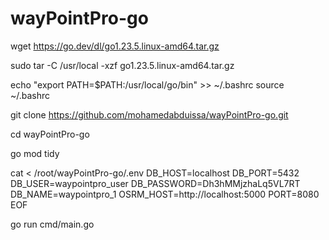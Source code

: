 # wayPointPro-go

wget https://go.dev/dl/go1.23.5.linux-amd64.tar.gz

sudo tar -C /usr/local -xzf go1.23.5.linux-amd64.tar.gz

echo "export PATH=\$PATH:/usr/local/go/bin" >> ~/.bashrc
source ~/.bashrc

git clone https://github.com/mohamedabduissa/wayPointPro-go.git

cd wayPointPro-go

go mod tidy

cat <<EOF > /root/wayPointPro-go/.env
DB_HOST=localhost
DB_PORT=5432
DB_USER=waypointpro_user
DB_PASSWORD=Dh3hMMjzhaLq5VL7RT
DB_NAME=waypointpro_1
OSRM_HOST=http://localhost:5000
PORT=8080
EOF

go run cmd/main.go

